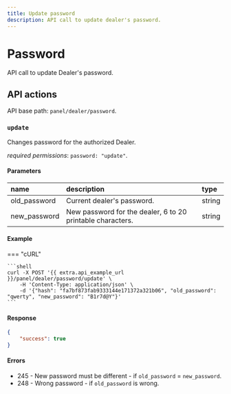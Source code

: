 ```yaml
---
title: Update password
description: API call to update dealer's password.
---
```


# Password

API call to update Dealer's password.


## API actions

API base path: `panel/dealer/password`.

### `update`

Changes password for the authorized Dealer. 

*required permissions*: `password: "update"`.

#### Parameters

| name         | description                                                | type   |
|:-------------|:-----------------------------------------------------------|:-------|
| old_password | Current dealer's password.                                 | string |
| new_password | New password for the dealer, 6 to 20 printable characters. | string |

#### Example

=== "cURL"

    ```shell
    curl -X POST '{{ extra.api_example_url }}/panel/dealer/password/update' \
        -H 'Content-Type: application/json' \
        -d '{"hash": "fa7bf873fab9333144e171372a321b06", "old_password": "qwerty", "new_password": "B1r7d@Y"}'
    ```

#### Response

```json
{
    "success": true
}
```

#### Errors

* 245 - New password must be different - if `old_password` = `new_password`.
* 248 - Wrong password - if `old_password` is wrong.